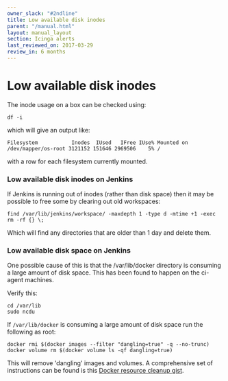 ```yaml
---
owner_slack: "#2ndline"
title: Low available disk inodes
parent: "/manual.html"
layout: manual_layout
section: Icinga alerts
last_reviewed_on: 2017-03-29
review_in: 6 months
---
```


# Low available disk inodes

The inode usage on a box can be checked using:

    df -i

which will give an output like:

    Filesystem           Inodes  IUsed   IFree IUse% Mounted on
    /dev/mapper/os-root 3121152 151646 2969506    5% /

with a row for each filesystem currently mounted.

### Low available disk inodes on Jenkins

If Jenkins is running out of inodes (rather than disk space) then it may
be possible to free some by clearing out old workspaces:

    find /var/lib/jenkins/workspace/ -maxdepth 1 -type d -mtime +1 -exec rm -rf {} \;

Which will find any directories that are older than 1 day and delete
them.

### Low available disk space on Jenkins

One possible cause of this is that the /var/lib/docker directory is
consuming a large amount of disk space. This has been found to happen on
the ci-agent machines.

Verify this:

    cd /var/lib
    sudo ncdu

If `/var/lib/docker` is consuming a large amount of disk space run the
following as root:

    docker rmi $(docker images --filter "dangling=true" -q --no-trunc)
    docker volume rm $(docker volume ls -qf dangling=true)

This will remove 'dangling' images and volumes. A comprehensive set of
instructions can be found is this [Docker resource cleanup
gist](https://gist.github.com/bastman/5b57ddb3c11942094f8d0a97d461b430).

